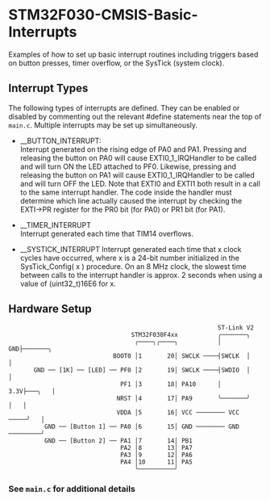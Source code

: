 # STM32F030-CMSIS-Basic-Interrupts
Examples of how to set up basic interrupt routines including triggers based on button presses,
timer overflow, or the SysTick (system clock).

## Interrupt Types
The following types of interrupts are defined. They can be enabled or disabled by commenting
out the relevant #define statements near the top of ```main.c```. Multiple interrupts may be set up simultaneously.

* __BUTTON_INTERRUPT:<br>
  Interrupt generated on the rising edge of PA0 and PA1. Pressing and releasing the button
  on PA0 will cause EXTI0_1_IRQHandler to be called and will turn ON the LED attached to
  PF0. Likewise, pressing and releasing the button on PA1 will cause EXTI0_1_IRQHandler
  to be called and will turn OFF the LED.
  Note that EXTI0 and EXTI1 both result in a call to the same interrupt handler. The code
  inside the handler must determine which line actually caused the interrupt by checking
  the EXTI->PR register for the PR0 bit (for PA0) or PR1 bit (for PA1).

* __TIMER_INTERRUPT<br>
  Interrupt generated each time that TIM14 overflows.

* __SYSTICK_INTERRUPT
  Interrupt generated each time that x clock cycles have occurred, where x is a 24-bit
  number initialized in the SysTick_Config( x ) procedure. On an 8 MHz clock, the
  slowest time between calls to the interrupt handler is approx. 2 seconds when using a
  value of (uint32_t)16E6 for x.

## Hardware Setup
```
                                                          ST-Link V2 
                                  STM32F030F4xx           ╭───────╮     
                                   ╭────╮╭────╮           │    GND├───────╮
                             BOOT0 │1       20│ SWCLK ────┤SWCLK  │       │
       GND ── [1K] ── [LED] ── PF0 │2       19│ SWCLK ────┤SWDIO  │       │
                               PF1 │3       18│ PA10      │   3.3V├───╮   │
                              NRST │4       17│ PA9       ╰───────╯   │   │
                              VDDA │5       16│ VCC ──────── VCC ─────╯   │
          GND ── [Button 1] ── PA0 │6       15│ GND ──────── GND ─────────╯
          GND ── [Button 2] ── PA1 │7       14│ PB1
                               PA2 │8       13│ PA7
                               PA3 │9       12│ PA6
                               PA4 │10      11│ PA5
                                   ╰──────────╯
```

### See ```main.c``` for additional details
